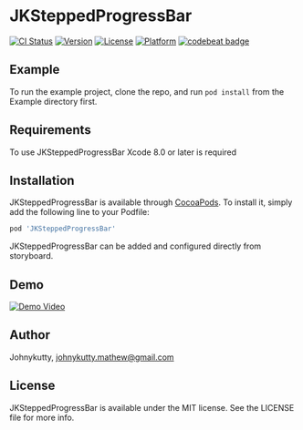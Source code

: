# JKSteppedProgressBar

[![CI Status](http://img.shields.io/travis/Johnykutty/JKSteppedProgressBar.svg?style=flat)](https://travis-ci.org/Johnykutty/JKSteppedProgressBar)
[![Version](https://img.shields.io/cocoapods/v/JKSteppedProgressBar.svg?style=flat)](http://cocoapods.org/pods/JKSteppedProgressBar)
[![License](https://img.shields.io/cocoapods/l/JKSteppedProgressBar.svg?style=flat)](http://cocoapods.org/pods/JKSteppedProgressBar)
[![Platform](https://img.shields.io/cocoapods/p/JKSteppedProgressBar.svg?style=flat)](http://cocoapods.org/pods/JKSteppedProgressBar)
[![codebeat badge](https://codebeat.co/badges/bd080c48-5f50-42b3-9ff6-5cef2b192ad5)](https://codebeat.co/projects/github-com-johnykutty-jksteppedprogressbar)

## Example

To run the example project, clone the repo, and run `pod install` from the Example directory first.

## Requirements
To use JKSteppedProgressBar Xcode 8.0 or later is required

## Installation
JKSteppedProgressBar is available through [CocoaPods](http://cocoapods.org). To install
it, simply add the following line to your Podfile:

```ruby
pod 'JKSteppedProgressBar'
```
JKSteppedProgressBar can be added and configured directly from storyboard. 

## Demo
[![Demo Video](http://img.youtube.com/vi/gKFrOL7nD6I/0.jpg)](http://www.youtube.com/watch?v=gKFrOL7nD6I)

## Author

Johnykutty, johnykutty.mathew@gmail.com

## License

JKSteppedProgressBar is available under the MIT license. See the LICENSE file for more info.

